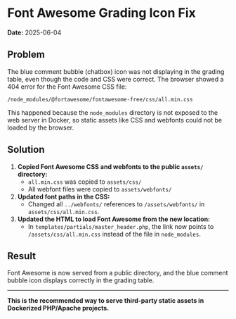 # Font Awesome Grading Icon Fix

**Date:** 2025-06-04

## Problem
The blue comment bubble (chatbox) icon was not displaying in the grading table, even though the code and CSS were correct. The browser showed a 404 error for the Font Awesome CSS file:

```
/node_modules/@fortawesome/fontawesome-free/css/all.min.css
```

This happened because the `node_modules` directory is not exposed to the web server in Docker, so static assets like CSS and webfonts could not be loaded by the browser.

## Solution
1. **Copied Font Awesome CSS and webfonts to the public `assets/` directory:**
   - `all.min.css` was copied to `assets/css/`
   - All webfont files were copied to `assets/webfonts/`
2. **Updated font paths in the CSS:**
   - Changed all `../webfonts/` references to `/assets/webfonts/` in `assets/css/all.min.css`.
3. **Updated the HTML to load Font Awesome from the new location:**
   - In `templates/partials/master_header.php`, the link now points to `/assets/css/all.min.css` instead of the file in `node_modules`.

## Result
Font Awesome is now served from a public directory, and the blue comment bubble icon displays correctly in the grading table.

---
**This is the recommended way to serve third-party static assets in Dockerized PHP/Apache projects.**
